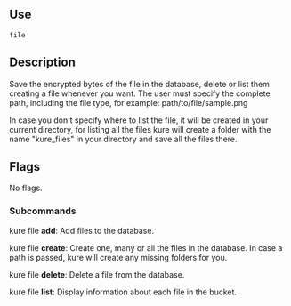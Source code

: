 ## Use

`file`

## Description

Save the encrypted bytes of the file in the database, delete or list them creating a file whenever you want. The user must specify the complete path, including the file type, for example: path/to/file/sample.png

In case you don't specify where to list the file, it will be created in your current directory, for listing all the files kure will
create a folder with the name "kure_files" in your directory and save all the files there.

## Flags 

No flags.

### Subcommands

kure file **add**: Add files to the database.

kure file **create**: Create one, many or all the files in the database. In case a path is passed, kure will create any missing folders for you.

kure file **delete**: Delete a file from the database.

kure file **list**: Display information about each file in the bucket.

